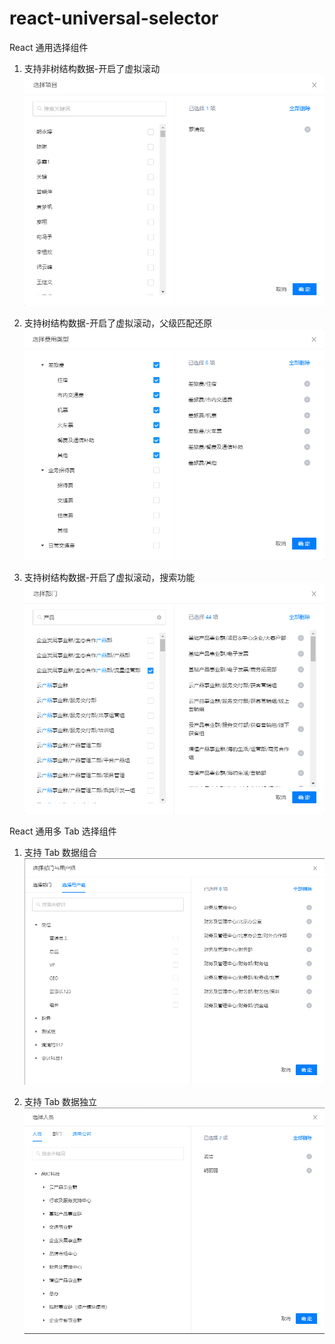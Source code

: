 # react-universal-selector
React 通用选择组件

1. 支持非树结构数据-开启了虚拟滚动
![1.png](./universal-selector/2.png)

2. 支持树结构数据-开启了虚拟滚动，父级匹配还原
![2.png](./universal-selector/1.png)

3. 支持树结构数据-开启了虚拟滚动，搜索功能
![3.png](./universal-selector/3.png)

React 通用多 Tab 选择组件

1. 支持 Tab 数据组合
![1.png](./multi-tab-selector/1.png)

2. 支持 Tab 数据独立
![2.png](./multi-tab-selector/2.png)
